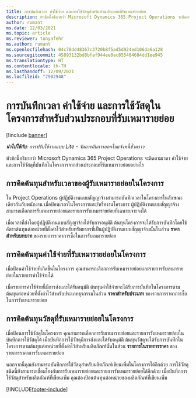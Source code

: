 ```yaml
---
title: การบันทึกเวลา ค่าใช้จ่าย และการใช้วัสดุสำหรับส่วนประกอบที่รับเหมารายย่อย
description: หัวข้อนี้อธิบายว่า Microsoft Dynamics 365 Project Operations จะติดตามเวลา ค่าใช้จ่าย และการใช้วัสดุที่บันทึกในโครงการจากส่วนประกอบที่รับเหมารายย่อยอย่างไร
author: rumant
ms.date: 12/03/2021
ms.topic: article
ms.reviewer: tonyafehr
ms.author: rumant
ms.openlocfilehash: 04c78dd48367c3720b8f5ad5d924ed106da6a128
ms.sourcegitcommit: 45893132bd8bfaf944ee0ac855484684dd1ee945
ms.translationtype: HT
ms.contentlocale: th-TH
ms.lasthandoff: 12/09/2021
ms.locfileid: "7902948"
---
```

# <a name="recording-time-expenses-and-material-usage-on-projects-for-subcontracted-components"></a>การบันทึกเวลา ค่าใช้จ่าย และการใช้วัสดุในโครงการสำหรับส่วนประกอบที่รับเหมารายย่อย

[!include [banner](../../includes/dataverse-preview.md)]

_**นำไปใช้กับ:** การปรับใช้งานแบบ Lite - จัดการกับการออกใบแจ้งหนี้ชั่วคราว_

หัวข้อนี้อธิบายว่า Microsoft Dynamics 365 Project Operations จะติดตามเวลา ค่าใช้จ่าย และการใช้วัสดุที่บันทึกในโครงการจากส่วนประกอบที่รับเหมารายย่อยอย่างไร

## <a name="costing-for-subcontractor-time-on-projects"></a>การคิดต้นทุนสำหรับเวลาของผู้รับเหมารายย่อยในโครงการ
ใน Project Operations ผู้ปฏิบัติงานแบบสัญญาจ้างสามารถบันทึกเวลาในโครงการในลักษณะเดียวกันกับพนักงาน เมื่อป้อนเวลาในโครงการและ/หรืองานโครงการ ผู้ปฏิบัติงานแบบสัญญาจ้างสามารถเลือกการรับเหมารายย่อยและรายการรับเหมารายย่อยที่เฉพาะเจาะจงได้

เมื่อเวลาที่ส่งโดยผู้ปฏิบัติงานแบบสัญญาจ้างได้รับการอนุมัติ ต้นทุนโครงการจะได้รับการบันทึกโดยใช้อัตราต้นทุนต่อหน่วยที่ตั้งค่าไว้สำหรับทรัพยากรที่เป็นผู้ปฏิบัติงานแบบสัญญาจ้างนั้นในส่วน **ราคาสำหรับบทบาท** ของรายการราคาการซื้อในการรับเหมารายย่อย

## <a name="costing-for-subcontracted-expenses-on-projects"></a>การคิดต้นทุนค่าใช้จ่ายที่รับเหมารายย่อยในโครงการ
เมื่อป้อนค่าใช้จ่ายที่เกิดขึ้นในโครงการ คุณสามารถเลือกการรับเหมารายย่อยและรายการรับเหมารายย่อยในรายการค่าใช้จ่ายได้ 

เมื่อรายการค่าใช้จ่ายนี้มีการส่งและได้รับอนุมัติ ต้นทุนค่าใช้จ่ายจะได้รับการบันทึกในโครงการตามต้นทุนต่อหน่วยที่ตั้งค่าไว้สำหรับประเภทธุรกรรมในส่วน **ราคาสำหรับประเภท** ของรายการราคาการซื้อในการรับเหมารายย่อย

## <a name="costing-for-subcontracted-materials-on-projects"></a>การคิดต้นทุนวัสดุที่รับเหมารายย่อยในโครงการ
เมื่อป้อนการใช้วัสดุในโครงการ คุณสามารถเลือกการรับเหมารายย่อยและรายการรับเหมารายย่อยในบันทึกการใช้วัสดุได้ เมื่อบันทึกการใช้วัสดุมีการส่งและได้รับอนุมัติ ต้นทุนวัสดุจะได้รับการบันทึกในโครงการตามต้นทุนต่อหน่วยที่ตั้งค่าไว้สำหรับผลิตภัณฑ์นั้นในส่วน **รายการในรายการราคา** ของรายการราคาการรับเหมารายย่อย

นอกจากนี้คุณยังสามารถบันทึกการใช้วัสดุสำหรับผลิตภัณฑ์เขียนเพิ่มในโครงการได้อีกด้วย การใช้วัสดุชนิดนี้ยังสามารถเชื่อมโยงกับการรับเหมารายย่อยและรายการรับเหมารายย่อยได้อีกด้วย เมื่อบันทึกการใช้วัสดุสำหรับผลิตภัณฑ์ที่เขียนเพิ่ม คุณต้องป้อนต้นทุนต่อหน่วยของผลิตภัณฑ์ที่เขียนเพิ่ม 


[!INCLUDE[footer-include](../../includes/footer-banner.md)]

